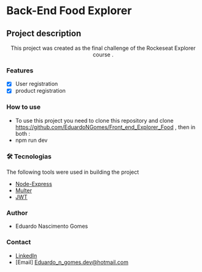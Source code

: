 # Back-End Food Explorer



## Project description

<p align="center">This project was created as the final challenge of the Rockeseat Explorer course .</p>

### Features
- [x] User registration
- [x] product registration

### How to use

- To use this project you need to clone this repository and clone https://github.com/EduardoNGomes/Front_end_Explorer_Food ,
  then in both : 
- npm run dev

### 🛠 Tecnologias
The following tools were used in building the project

- [Node-Express](https://expressjs.com/pt-br/)
- [Multer](https://www.npmjs.com/package/multer)
- [JWT](https://jwt.io/libraries)

### Author

- Eduardo Nascimento Gomes

### Contact

- [LinkedIn](https://www.linkedin.com/in/eduardo-gomes-220610227/)
- [Email] Eduardo_n_gomes.dev@hotmail.com
